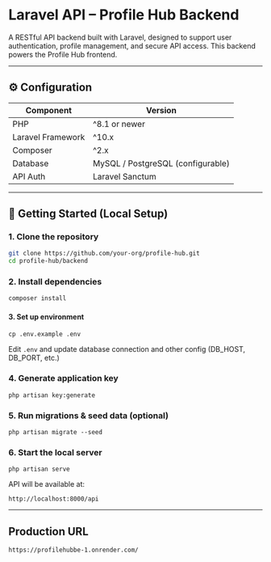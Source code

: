 # Laravel API – Profile Hub Backend

A RESTful API backend built with Laravel, designed to support user authentication, profile management, and secure API access. This backend powers the Profile Hub frontend.

---

## ⚙️ Configuration

| Component         | Version                           |
| ----------------- | --------------------------------- |
| PHP               | ^8.1 or newer                     |
| Laravel Framework | ^10.x                             |
| Composer          | ^2.x                              |
| Database          | MySQL / PostgreSQL (configurable) |
| API Auth          | Laravel Sanctum                   |

---

## 🚀 Getting Started (Local Setup)

### 1. Clone the repository

```bash
git clone https://github.com/your-org/profile-hub.git
cd profile-hub/backend
```

### 2. Install dependencies

```bash
composer install
```

#### 3. Set up environment

```
cp .env.example .env
```

Edit `.env` and update database connection and other config (DB_HOST, DB_PORT, etc.)

### 4. Generate application key

```
php artisan key:generate
```

### 5. Run migrations & seed data (optional)

```
php artisan migrate --seed
```

### 6. Start the local server

```
php artisan serve
```

API will be available at:

`http://localhost:8000/api`

---

## Production URL

`https://profilehubbe-1.onrender.com/`
